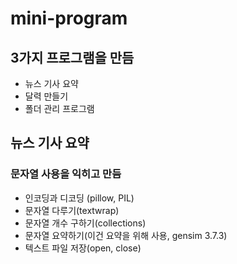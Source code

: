 # mini-program

## 3가지 프로그램을 만듬
- 뉴스 기사 요약
- 달력 만들기
- 폴더 관리 프로그램

## 뉴스 기사 요약
### 문자열 사용을 익히고 만듬
- 인코딩과 디코딩 (pillow, PIL)
- 문자열 다루기(textwrap)
- 문자열 개수 구하기(collections)
- 문자열 요약하기(이건 요약을 위해 사용, gensim 3.7.3)
- 텍스트 파일 저장(open, close)